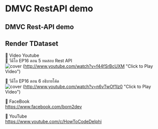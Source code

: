 # DMVC RestAPI demo
## DMVC Rest-API demo 
## Render TDataset




🔷 Video Youtube <BR>
📌 วีดีโอ EP16 ตอน 5 ทดสอบ Rest API <BR>
![cover](http://img.youtube.com/vi/f44fSrBcUXM/0.jpg)
(http://www.youtube.com/watch?v=f44fSrBcUXM "Click to Play Video")

📌 วีดีโอ EP16 ตอน 6 อธิบายโค้ด <BR>
![cover](http://img.youtube.com/vi/n6vTwOf1lz0/0.jpg)
(http://www.youtube.com/watch?v=n6vTwOf1lz0 "Click to Play Video")

🔷 FaceBook <BR>
https://www.facebook.com/born2dev

🔷 YouTube <BR>
https://www.youtube.com/c/HowToCodeDelphi
